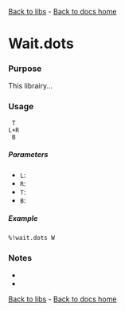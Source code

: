 [Back to libs](../librairies.md#Time) - [Back to docs home](../index.md) 
# Wait.dots

### Purpose
This librairy...

### Usage
    
     T
    L+R
     B

##### Parameters
- `L`: 
- `R`: 
- `T`: 
- `B`: 

##### Example

    %!wait.dots W

   

### Notes
- 
-

[Back to libs](../librairies.md#Time) - [Back to docs home](../index.md) 
